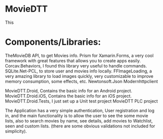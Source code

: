 # MovieDTT
This 

# Components/Libraries:
TheMovieDB API, to get Movies info.
Prism for Xamarin.Forms, a very cool framework with great features that allows you to create apps easily. 
Corcav.Behaviors, I found this library very useful to handle commands.
SQLite.Net-PCL, to store user and movies info locally.
FFImageLoading, a very amazing library to load images quickly, very customizable to improve memory consumption, some effects, etc.
Newtonsoft.Json
Modernhttpclient


MovieDTT.Droid, Contains the basic info for an Android project.
MovieDTT.Droid.iOS, Contains the basic info for an iOS project.
MovieDTT.Droid.Tests, I just set up a Unit test project
MovieDTT PLC project

The Application has a very simple authentication, User registration and log in, and the main functionality is to allow the user to see the some movie lists, also to search movies by name, see details, add movies to Watchlist, seen and custom lists. (there are some obvious validations not included for simplicity).


